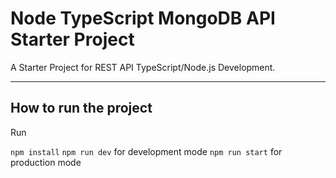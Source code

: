 # Node TypeScript MongoDB API Starter Project
A Starter Project for REST API TypeScript/Node.js Development.

* * *
## How to run the project

Run 

`npm install`
`npm run dev` for development mode
`npm run start` for production mode